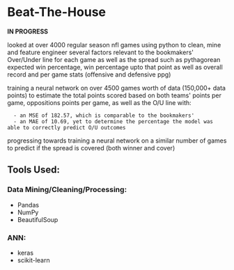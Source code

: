 # Beat-The-House

<b>IN PROGRESS</b>

looked at over 4000 regular season nfl games using python to clean, mine and feature engineer several factors relevant to the bookmakers' Over/Under line for each game as well as the spread such as pythagorean expected win percentage, win percentage upto that point as well as overall record and per game stats (offensive and defensive ppg)

training a neural network on over 4500 games worth of data (150,000+ data points) to estimate the total points scored based on both teams' points per game, oppositions points per game, as well as the O/U line with:

      - an MSE of 182.57, which is comparable to the bookmakers'
      - an MAE of 10.69, yet to determine the percentage the model was able to correctly predict O/U outcomes 
    
    
progressing towards training a neural network on a similar number of games to predict if the spread is covered (both winner and cover)


## Tools Used:

### Data Mining/Cleaning/Processing:
- Pandas
- NumPy
- BeautifulSoup

### ANN:
- keras
- scikit-learn

